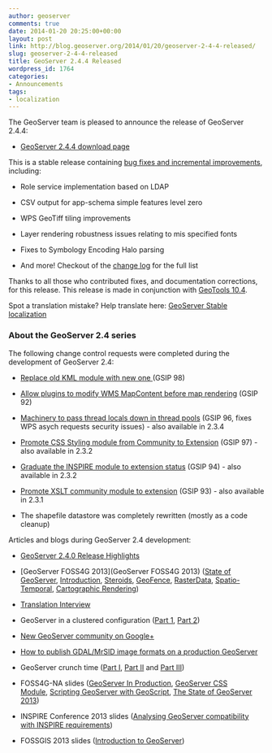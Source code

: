 ```yaml
---
author: geoserver
comments: true
date: 2014-01-20 20:25:00+00:00
layout: post
link: http://blog.geoserver.org/2014/01/20/geoserver-2-4-4-released/
slug: geoserver-2-4-4-released
title: GeoServer 2.4.4 Released
wordpress_id: 1764
categories:
- Announcements
tags:
- localization
---
```


The GeoServer team is pleased to announce the release of GeoServer 2.4.4:



	
  * [GeoServer 2.4.4 download page](http://geoserver.org/display/GEOS/GeoServer+2.4.4)


This is a stable release containing [bug fixes and incremental improvements](https://jira.codehaus.org/secure/ReleaseNote.jspa?projectId=10311&version=19861), including:



	
  * Role service implementation based on LDAP

	
  * CSV output for app-schema simple features level zero

	
  * WPS GeoTiff tiling improvements

	
  * Layer rendering robustness issues relating to mis specified fonts

	
  * Fixes to Symbology Encoding Halo parsing

	
  * And more! Checkout of the [change log](https://jira.codehaus.org/secure/ReleaseNote.jspa?projectId=10311&version=19861) for the full list


Thanks to all those who contributed fixes, and documentation corrections, for this release. This release is made in conjunction with [GeoTools 10.4](http://geotoolsnews.blogspot.com.au/2014/01/geotools-104-released.html).

Spot a translation mistake? Help translate here: [GeoServer Stable localization](https://www.transifex.com/projects/p/geoserver_stable/)


### About the GeoServer 2.4 series


The following change control requests were completed during the development of GeoServer 2.4:



	
  * [Replace old KML module with new one ](http://geoserver.org/display/GEOS/GSIP+98+-+replace+old+KML+module+with+new+one)(GSIP 98)

	
  * [Allow plugins to modify WMS MapContent before map rendering](http://geoserver.org/display/GEOS/GSIP+92+-+Allow+plugins+to+modify+WMS+MapContent+before+map+rendering) (GSIP 92)

	
  * [Machinery to pass thread locals down in thread pools](http://geoserver.org/display/GEOS/GSIP+96+-+Machinery+to+pass+thread+locals+down+in+thread+pools) (GSIP 96, fixes WPS asych requests security issues) - also available in 2.3.4

	
  * [Promote CSS Styling module from Community to Extension](http://geoserver.org/display/GEOS/GSIP+97+-+Promote+CSS+Styling+module+from+Community+to+Extension) (GSIP 97) - also available in 2.3.2

	
  * [Graduate the INSPIRE module to extension status](http://geoserver.org/display/GEOS/GSIP+94+-+Graduate+the+INSPIRE+module+to+extension+status) (GSIP 94) - also available in 2.3.2

	
  * [Promote XSLT community module to extension](http://geoserver.org/display/GEOS/GSIP+93+promote+XSLT+community+module+to+extension) (GSIP 93) - also available in 2.3.1

	
  * The shapefile datastore was completely rewritten (mostly as a code cleanup)


Articles and blogs during GeoServer 2.4 development:

	
  * [GeoServer 2.4.0 Release Highlights](http://blog.geoserver.org/2013/10/02/geoserver-2-4-0-release-highlights/)

	
  * [GeoServer FOSS4G 2013](GeoServer FOSS4G 2013) ([State of GeoServer](http://www.slideshare.net/jgarnett/state-of-geo-server-foss4g-2013-26387643), [Introduction](http://www.slideshare.net/geosolutions/geoserver-an-introduction-for-beginners), [Steroids](https://www.slideshare.net/geosolutions/gs-steroids-sgiannecfoss4g20130103), [GeoFence](https://www.slideshare.net/geosolutions/advanced-geoserver-security-with-geofence), [RasterData](https://www.slideshare.net/geosolutions/raster-data-in-geoserver-and-geotools-achievements-issues-and-future-developments-27175325), [Spatio-Temporal](https://www.slideshare.net/geosolutions/geoserver-for-spatiotemporal-data-handling-with-examples-for-metoc-and-remote-sensing), [Cartographic Rendering](https://www.slideshare.net/geosolutions/advanced-cartographic-map-rendering-in-geoserver-27175092))

	
  * [Translation Interview](http://blog.geoserver.org/2013/09/03/geoserver-translation-interview/)

	
  * GeoServer in a clustered configuration ([Part 1](http://blog.opengeo.org/2013/04/18/geoserver-in-a-clustered-configuration-part-1/), [Part 2](http://blog.opengeo.org/2013/04/30/geoserver-in-a-clustered-configuration-part-2/))

	
  * [New GeoServer community on Google+](http://blog.geoserver.org/2013/05/13/new-geoserver-community-on-google/)

	
  * [How to publish GDAL/MrSID image formats on a production GeoServer](http://blog.opengeo.org/2013/03/13/how-to-publish-gdalmrsid-image-formats-on-a-production-geoserver-on-windows/)

	
  * GeoServer crunch time ([Part I](http://www.lisasoft.com/blog/geoserver-crunch-time), [Part II](http://www.lisasoft.com/blog/geoserver-crunch-time-ii) and [Part III](http://www.lisasoft.com/blog/geoserver-crunch-time-iii))

	
  * FOSS4G-NA slides ([GeoServer In Production](http://blog.opengeo.org/wp-content/uploads/2013/05/GeoServerProduction.pdf), [GeoServer CSS Module](http://blog.opengeo.org/wp-content/uploads/2013/05/foss4gna2013-geoserver-css.pdf), [Scripting GeoServer with GeoScript](http://blog.opengeo.org/wp-content/uploads/2013/05/Scripting-GeoServer-with-GeoScript.pdf), [The State of GeoServer 2013](http://blog.opengeo.org/wp-content/uploads/2013/05/State-of-GeoServer-2013.pdf))

	
  * INSPIRE Conference 2013 slides ([Analysing GeoServer compatibility with INSPIRE requirements](http://www.slideshare.net/geosolutions/fossgis2013-2013geoserveraime?from_search=2))

	
  * FOSSGIS 2013 slides ([Introduction to GeoServer](http://www.slideshare.net/geosolutions/fossgis2013-2013geoserveraime))



